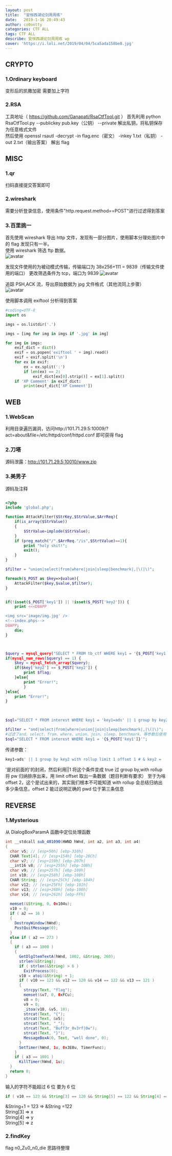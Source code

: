 ```yaml
---
layout: post
title:  "安恒西湖论剑周周练"
date:   2019-1-16 20:49:43 
author: co0ontty
categories: CTF ALL
tags: CTF ALL
describe: 安恒西湖论剑周周练 wp
cover: 'https://i.loli.net/2019/04/04/5ca5ada158be8.jpg'
---
```

## CRYPTO

### 1.Ordinary keyboard  
变形后的凯撒加密 需要加上字符  

### 2.RSA  
工具地址（ https://github.com/Ganapati/RsaCtfTool.git ）
首先利用  python RsaCtfTool.py --publickey pub.key（公钥） --private 解出私钥，将私钥保存为任意格式文件    
然后使用  openssl rsautl -decrypt -in flag.enc（密文） -inkey 1.txt（私钥） -out 2.txt（输出答案） 解出 flag 

## MISC
### 1.qr 
扫码直接提交答案即可 

### 2.wireshark 
需要分析登录信息，使用条件"http.request.method==POST"进行过滤得到答案

### 3.百里挑一 
首先使用 wireshark 导出 http 文件，发现有一部分图片，使用脚本分理处图片中的 flag 发现只有一半。  
使用 wireshark 筛选 ftp 数据。  
![avatar](/assets/img/posts/ah-1.png)  

发现文件使用的为被动模式传输，传输端口为 38x256+111 =  9839（传输文件使用的端口） 
更改筛选条件为 tcp，端口为 9839 
![avatar](/assets/img/posts/ah-2.png)  

追踪 PSH,ACK 流，导出原始数据为 jpg 文件格式（其他流同上步骤）  
![avatar](/assets/img/posts/ah-4.png)  

使用脚本调用 exiftool 分析得到答案  
```python
#coding=UTF-8
import os

imgs = os.listdir('.')

imgs = [img for img in imgs if '.jpg' in img]

for img in imgs:
	exif_dict = dict()
	exif = os.popen('exiftool ' + img).read()
	exif = exif.split('\n')
	for ex in exif:
		ex = ex.split(':')
		if len(ex) == 2:
			exif_dict[ex[0].strip()] = ex[1].split()
	if 'XP Comment' in exif_dict:
		print(exif_dict['XP Comment'])
```

## WEB 
### 1.WebScan 
利用目录遍历漏洞，访问http://101.71.29.5:10009/?act=about&file=/etc/httpd/conf/httpd.conf 即可获得 flag  

### 2.刀塔 
源码泄露：http://101.71.29.5:10010/www.zip  

### 3.美男子 
源码及注释
```php

<?php
include 'global.php';

function AttackFilter($StrKey,$StrValue,$ArrReq){  
    if(is_array($StrValue))
    {
        $StrValue=implode($StrValue);
    }
    if (preg_match("/".$ArrReq."/is",$StrtValue)==1){   
        print "holy shit!";
        exit();
    }      
} 

$filter = "union|select|from|where|join|sleep|benchmark|,|\(|\)";

foreach($_POST as $key=>$value){ 
    AttackFilter($key,$value,$filter);
}


if(!isset($_POST['key1']) || !isset($_POST['key2'])) {
    print <<<DBAPP

<img src='image/img.jpg' />
<!--index.phps-->
DBAPP;
    die;
}



$query = mysql_query("SELECT * FROM tb_ctf WHERE key1 = '{$_POST['key1']}'"); 
if(mysql_num_rows($query) == 1) { 
    $key = mysql_fetch_array($query);
    if($key['key2'] == $_POST['key2']) {
        print $flag;
    }else{
        print "Error!";
        }
}else{
    print "Error!";
}

 
 
$sql="SELECT * FROM interest WHERE key1 = 'key1=ads' || 1 group by key2 with rollup limit 1 offset 1 #'";#答案等效语句,#  ->   注释掉另一个'

```   
```php
$filter = "and|select|from|where|union|join|sleep|benchmark|,|\(|\)"; 
#过滤了and、select、from、where、union、join、sleep、benchmark、等参数后使用查询语句查询数据库
$sql="SELECT * FROM interest WHERE key1 = '{$_POST['key1']}'";
```
传递参数：      
```php
key1=ads' || 1 group by key2 with rollup limit 1 offset 1 # & key2 =  
```
'是对前面的'的封闭，然后利用||1 将这个条件变成 true 过
group by,with rollup 将 pw 归纳排序出来，用 limit offset 取出一条数据（题目判断有要求）
至于为啥 offset 2，这个是试出来的，其实我们根本不可能知道 with rollup 会总结归纳出多少条信息，offset 2 能过说明正确的 pwd 位于第三条信息


## REVERSE
### 1.Mysterious 
从 DialogBoxParamA 函数中定位处理函数   
```java 
int __stdcall sub_401090(HWND hWnd, int a2, int a3, int a4)
{
  char v5; // [esp+50h] [ebp-310h]
  CHAR Text[4]; // [esp+154h] [ebp-20Ch]
  char v7; // [esp+159h] [ebp-207h]
  __int16 v8; // [esp+255h] [ebp-10Bh]
  char v9; // [esp+257h] [ebp-109h]
  int v10; // [esp+258h] [ebp-108h]
  CHAR String; // [esp+25Ch] [ebp-104h]
  char v12; // [esp+25Fh] [ebp-101h]
  char v13; // [esp+260h] [ebp-100h]
  char v14; // [esp+261h] [ebp-FFh]
 
  memset(&String, 0, 0x104u);
  v10 = 0;
  if ( a2 == 16 )
  {
    DestroyWindow(hWnd);
    PostQuitMessage(0);
  }
  else if ( a2 == 273 )
  {
    if ( a3 == 1000 )
    {
      GetDlgItemTextA(hWnd, 1002, &String, 260);
      strlen(&String);
      if ( strlen(&String) > 6 )
        ExitProcess(0);
      v10 = atoi(&String) + 1;
      if ( v10 == 123 && v12 == 120 && v14 == 122 && v13 == 121 )
      {
        strcpy(Text, "flag");
        memset(&v7, 0, 0xFCu);
        v8 = 0;
        v9 = 0;
        _itoa(v10, &v5, 10);
        strcat(Text, "{");
        strcat(Text, &v5);
        strcat(Text, "_");
        strcat(Text, "Buff3r_0v3rf|0w");
        strcat(Text, "}");
        MessageBoxA(0, Text, "well done", 0);
      }
      SetTimer(hWnd, 1u, 0x3E8u, TimerFunc);
    }
    if ( a3 == 1001 )
      KillTimer(hWnd, 1u);
  }
  return 0;
}
```
输入的字符不能超过 6 位  要为 6 位   

```java 
if ( v10 == 123 && String[3] == 120 && String[5] == 122 && String[4] == 121 ) 
```
&String+1 = 123 => &String =122   
String[3] => x  
String[4] => y  
String[5] => z  

### 2.findKey   
flag n0_Zu0_n0_die 思路待整理  
